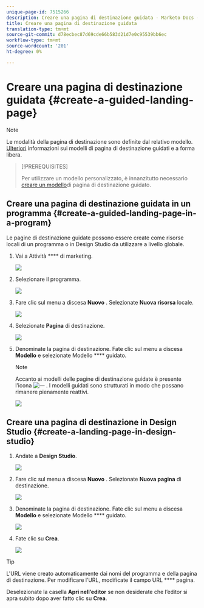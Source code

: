 ```yaml
---
unique-page-id: 7515266
description: Creare una pagina di destinazione guidata - Marketo Docs - Documentazione prodotto
title: Creare una pagina di destinazione guidata
translation-type: tm+mt
source-git-commit: d78ecbec87d69cde66b583d21d7e0c95539bb6ec
workflow-type: tm+mt
source-wordcount: '201'
ht-degree: 0%

---
```



# Creare una pagina di destinazione guidata {#create-a-guided-landing-page}

>[!NOTE]
>
>Le modalità della pagina di destinazione sono definite dal relativo modello. [Ulteriori](/help/marketo/product-docs/demand-generation/landing-pages/understanding-landing-pages/understanding-free-form-vs-guided-landing-pages.md) informazioni sui modelli di pagina di destinazione guidati e a forma libera.

>[!PREREQUISITES]
>
>Per utilizzare un modello personalizzato, è innanzitutto necessario [creare un modello](/help/marketo/product-docs/demand-generation/landing-pages/landing-page-templates/create-a-guided-landing-page-template.md)di pagina di destinazione guidato.

## Creare una pagina di destinazione guidata in un programma {#create-a-guided-landing-page-in-a-program}

Le pagine di destinazione guidate possono essere create come risorse locali di un programma o in Design Studio da utilizzare a livello globale.

1. Vai a Attività **** di marketing.

   ![](assets/one-1.png)

1. Selezionare il programma.

   ![](assets/image2015-5-26-9-3a24-3a2.png)

1. Fare clic sul menu a discesa **Nuovo** . Selezionate **Nuova risorsa** locale.

   ![](assets/image2015-5-26-9-3a25-3a36.png)

1. Selezionate **Pagina** di destinazione.

   ![](assets/four.png)

1. Denominate la pagina di destinazione. Fate clic sul menu a discesa **Modello** e selezionate Modello **** guidato.

   >[!NOTE]
   >
   >Accanto ai modelli delle pagine di destinazione guidate è presente l’icona ![—](assets/image2015-5-26-9-3a26-3a51.png) . I modelli guidati sono strutturati in modo che possano rimanere pienamente reattivi.

   ![](assets/image2015-5-24-15-3a47-3a56.png)

## Creare una pagina di destinazione in Design Studio {#create-a-landing-page-in-design-studio}

1. Andate a **Design Studio**.

   ![](assets/six.png)

1. Fare clic sul menu a discesa **Nuovo** . Selezionate **Nuova pagina** di destinazione.

   ![](assets/seven.png)

1. Denominate la pagina di destinazione. Fate clic sul menu a discesa **Modello** e selezionate Modello **** guidato.

   ![](assets/image2015-5-26-9-3a27-3a34.png)

1. Fate clic su **Crea**.

   ![](assets/image2015-5-26-9-3a28-3a8.png)

>[!TIP]
>
>L&#39;URL viene creato automaticamente dai nomi del programma e della pagina di destinazione. Per modificare l’URL, modificate il campo URL **** pagina.
>
>Deselezionate la casella **Apri nell’editor** se non desiderate che l’editor si apra subito dopo aver fatto clic su **Crea**.
